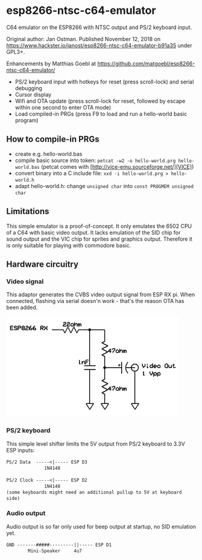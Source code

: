 # esp8266-ntsc-c64-emulator
C64 emulator on the ESP8266 with NTSC output and PS/2 keyboard input.

Original author: Jan Ostman.
Published November 12, 2018 on https://www.hackster.io/janost/esp8266-ntsc-c64-emulator-b91a35 under GPL3+.

Enhancements by Matthias Goebl at https://github.com/matgoebl/esp8266-ntsc-c64-emulator/
- PS/2 keyboard input with hotkeys for reset (press scroll-lock) and serial debugging
- Cursor display
- Wifi and OTA update (press scroll-lock for reset, followed by escape within one second to enter OTA mode)
- Load compiled-in PRGs (press F9 to load and run a hello-world basic program)

## How to compile-in PRGs
- create e.g. hello-world.bas
- compile basic source into token: `petcat -w2 -o hello-world.prg hello-world.bas` (petcat comes with [http://vice-emu.sourceforge.net/](VICE))
- convert binary into a C include file: `xxd -i hello-world.prg > hello-world.h`
- adapt hello-world.h: change `unsigned char` into `const PROGMEM unsigned char`

## Limitations
This simple emulator is a proof-of-concept.
It only emulates the 6502 CPU of a C64 with basic video output.
It lacks emulation of the SID chip for sound output and the VIC chip for sprites and graphics output.
Therefore it is only suitable for playing with commodore basic.

## Hardware circuitry

### Video signal

This adaptor generates the CVBS video output signal from ESP RX pi.
When connected, flashing via serial doesn'n work - that's the reason OTA has been added.

![adaptor for CVBS video signal](doc/esp8266_cbvs.jpg?raw=true "adaptor for CVBS video signal")

### PS/2 keyboard

This simple level shifter limits the 5V output from PS/2 keyboard to 3.3V ESP inputs:

    PS/2 Data  -----<|----- ESP D3
                  1N4148

    PS/2 Clock -----<|----- ESP D2
                  1N4148
    (some keyboards might need an additional pullup to 5V at keyboard side)

### Audio output

Audio output is so far only used for beep output at startup, no SID emulation yet.

    GND -------#####---------||----- ESP D1
            Mini-Speaker     4u7
